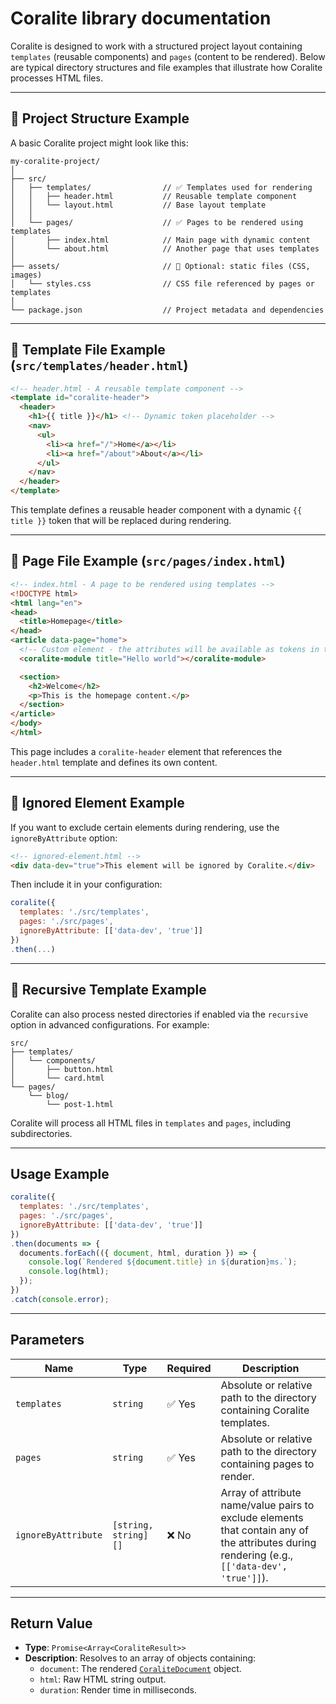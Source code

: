 # Coralite library documentation

Coralite is designed to work with a structured project layout containing `templates` (reusable components) and `pages` (content to be rendered). Below are typical directory structures and file examples that illustrate how Coralite processes HTML files.

---

## 📁 Project Structure Example

A basic Coralite project might look like this:

```
my-coralite-project/
│
├── src/  
│   ├── templates/                // ✅ Templates used for rendering
│   │   ├── header.html           // Reusable template component
│   │   └── layout.html           // Base layout template
│   │
│   └── pages/                    // ✅ Pages to be rendered using templates
│       ├── index.html            // Main page with dynamic content
│       └── about.html            // Another page that uses templates
│
├── assets/                       // 📁 Optional: static files (CSS, images)
│   └── styles.css                // CSS file referenced by pages or templates
│
└── package.json                  // Project metadata and dependencies
```

---

## 📄 Template File Example (`src/templates/header.html`)

```html
<!-- header.html - A reusable template component -->
<template id="coralite-header">
  <header>
    <h1>{{ title }}</h1> <!-- Dynamic token placeholder -->
    <nav>
      <ul>
        <li><a href="/">Home</a></li>
        <li><a href="/about">About</a></li>
      </ul>
    </nav>
  </header>
</template>
```

This template defines a reusable header component with a dynamic `{{ title }}` token that will be replaced during rendering.

---

## 📄 Page File Example (`src/pages/index.html`)

```html
<!-- index.html - A page to be rendered using templates -->
<!DOCTYPE html>
<html lang="en">
<head>
  <title>Homepage</title>
</head>  
<article data-page="home">
  <!-- Custom element - the attributes will be available as tokens in the template -->
  <coralite-module title="Hello world"></coralite-module>

  <section>
    <h2>Welcome</h2>
    <p>This is the homepage content.</p>
  </section>
</article>
</body>
</html>
```

This page includes a `coralite-header` element that references the `header.html` template and defines its own content.

---

## 📌 Ignored Element Example

If you want to exclude certain elements during rendering, use the `ignoreByAttribute` option:

```html
<!-- ignored-element.html -->
<div data-dev="true">This element will be ignored by Coralite.</div>
```

Then include it in your configuration:

```javascript
coralite({
  templates: './src/templates',
  pages: './src/pages',
  ignoreByAttribute: [['data-dev', 'true']]
})
.then(...)
```

---

## 📁 Recursive Template Example

Coralite can also process nested directories if enabled via the `recursive` option in advanced configurations. For example:

```
src/
├── templates/
│   └── components/
│       ├── button.html
│       └── card.html
└── pages/
    └── blog/
        └── post-1.html
```

Coralite will process all HTML files in `templates` and `pages`, including subdirectories.

---

## Usage Example  
```javascript
coralite({
  templates: './src/templates',
  pages: './src/pages',
  ignoreByAttribute: [['data-dev', 'true']]
})
.then(documents => {
  documents.forEach(({ document, html, duration }) => {
    console.log(`Rendered ${document.title} in ${duration}ms.`);
    console.log(html);
  });
})
.catch(console.error);
```

---

## Parameters  

| Name              | Type                      | Required | Description                                                                 |
|-------------------|---------------------------|----------|-----------------------------------------------------------------------------|
| `templates`       | `string`                  | ✅ Yes   | Absolute or relative path to the directory containing Coralite templates.   |
| `pages`           | `string`                  | ✅ Yes   | Absolute or relative path to the directory containing pages to render.      |
| `ignoreByAttribute` | `[string, string][]`    | ❌ No    | Array of attribute name/value pairs to exclude elements that contain any of the attributes during rendering (e.g., `[['data-dev', 'true']]`). |

---

## Return Value  

- **Type**: `Promise<Array<CoraliteResult>>`  
- **Description**: Resolves to an array of objects containing:  
  - `document`: The rendered [`CoraliteDocument`](./typedef.md#coralite-document) object.  
  - `html`: Raw HTML string output.  
  - `duration`: Render time in milliseconds.  
